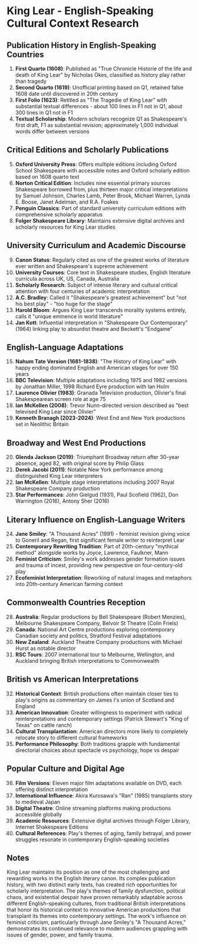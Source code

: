 # King Lear - English-Speaking Cultural Context Research

## Publication History in English-Speaking Countries

1. **First Quarto (1608)**: Published as "True Chronicle Historie of the life and death of King Lear" by Nicholas Okes, classified as history play rather than tragedy
2. **Second Quarto (1619)**: Unofficial printing based on Q1, retained false 1608 date until discovered in 20th century
3. **First Folio (1623)**: Retitled as "The Tragedie of King Lear" with substantial textual differences - about 100 lines in F1 not in Q1, about 300 lines in Q1 not in F1
4. **Textual Scholarship**: Modern scholars recognize Q1 as Shakespeare's first draft, F1 as substantial revision; approximately 1,000 individual words differ between versions

## Critical Editions and Scholarly Publications

5. **Oxford University Press**: Offers multiple editions including Oxford School Shakespeare with accessible notes and Oxford scholarly edition based on 1608 quarto text
6. **Norton Critical Edition**: Includes nine essential primary sources Shakespeare borrowed from, plus thirteen major critical interpretations by Samuel Johnson, Charles Lamb, Peter Brook, Michael Warren, Lynda E. Boose, Janet Adelman, and R.A. Foakes
7. **Penguin Classics**: Part of standard university curriculum editions with comprehensive scholarly apparatus
8. **Folger Shakespeare Library**: Maintains extensive digital archives and scholarly resources for King Lear studies

## University Curriculum and Academic Discourse

9. **Canon Status**: Regularly cited as one of the greatest works of literature ever written and Shakespeare's supreme achievement
10. **University Courses**: Core text in Shakespeare studies, English literature curricula across UK, US, Canada, Australia
11. **Scholarly Research**: Subject of intense literary and cultural critical attention with four centuries of academic interpretation
12. **A.C. Bradley**: Called it "Shakespeare's greatest achievement" but "not his best play" - "too huge for the stage"
13. **Harold Bloom**: Argues King Lear transcends morality systems entirely, calls it "unique eminence in world literature"
14. **Jan Kott**: Influential interpretation in "Shakespeare Our Contemporary" (1964) linking play to absurdist theatre and Beckett's "Endgame"

## English-Language Adaptations

15. **Nahum Tate Version (1681-1838)**: "The History of King Lear" with happy ending dominated English and American stages for over 150 years
16. **BBC Television**: Multiple adaptations including 1975 and 1982 versions by Jonathan Miller, 1998 Richard Eyre production with Ian Holm
17. **Laurence Olivier (1983)**: Granada Television production, Olivier's final Shakespearean screen role at age 75
18. **Ian McKellen (2008)**: Trevor Nunn-directed version described as "best televised King Lear since Olivier"
19. **Kenneth Branagh (2023-2024)**: West End and New York productions set in Neolithic Britain

## Broadway and West End Productions

20. **Glenda Jackson (2019)**: Triumphant Broadway return after 30-year absence, aged 82, with original score by Philip Glass
21. **Derek Jacobi (2011)**: Notable New York performance among distinguished King Lear interpreters
22. **Ian McKellen**: Multiple stage interpretations including 2007 Royal Shakespeare Company production
23. **Star Performances**: John Gielgud (1931), Paul Scofield (1962), Don Warrington (2016), Antony Sher (2016)

## Literary Influence on English-Language Writers

24. **Jane Smiley**: "A Thousand Acres" (1991) - feminist revision giving voice to Goneril and Regan, first significant female writer to reinterpret Lear
25. **Contemporary Rewriting Tradition**: Part of 20th-century "mythical method" alongside works by Joyce, Lawrence, Faulkner, Mann
26. **Feminist Criticism**: Smiley's work addresses gender formation issues and trauma of incest, providing new perspective on four-century-old play
27. **Ecofeminist Interpretation**: Reworking of natural images and metaphors into 20th-century American farming context

## Commonwealth Countries Reception

28. **Australia**: Regular productions by Bell Shakespeare (Robert Menzies), Melbourne Shakespeare Company, Belvoir St Theatre (Colin Friels)
29. **Canada**: National Art Centre productions exploring contemporary Canadian society and politics, Stratford Festival adaptations
30. **New Zealand**: Auckland Theatre Company productions with Michael Hurst as notable director
31. **RSC Tours**: 2007 international tour to Melbourne, Wellington, and Auckland bringing British interpretations to Commonwealth

## British vs American Interpretations

32. **Historical Context**: British productions often maintain closer ties to play's origins as commentary on James I's union of Scotland and England
33. **American Innovation**: Greater willingness to experiment with radical reinterpretations and contemporary settings (Patrick Stewart's "King of Texas" on cattle ranch)
34. **Cultural Transplantation**: American directors more likely to completely relocate story to different cultural frameworks
35. **Performance Philosophy**: Both traditions grapple with fundamental directorial choices about spectacle vs psychology, hope vs despair

## Popular Culture and Digital Age

36. **Film Versions**: Eleven major film adaptations available on DVD, each offering distinct interpretation
37. **International Influence**: Akira Kurosawa's "Ran" (1985) transplants story to medieval Japan
38. **Digital Theatre**: Online streaming platforms making productions accessible globally
39. **Academic Resources**: Extensive digital archives through Folger Library, Internet Shakespeare Editions
40. **Cultural References**: Play's themes of aging, family betrayal, and power struggles resonate in contemporary English-speaking societies

## Notes

King Lear maintains its position as one of the most challenging and rewarding works in the English literary canon. Its complex publication history, with two distinct early texts, has created rich opportunities for scholarly interpretation. The play's themes of family dysfunction, political chaos, and existential despair have proven remarkably adaptable across different English-speaking cultures, from traditional British interpretations that honor its historical context to innovative American productions that transplant its themes into contemporary settings. The work's influence on feminist criticism, particularly through Jane Smiley's "A Thousand Acres," demonstrates its continued relevance to modern audiences grappling with issues of gender, power, and family trauma.